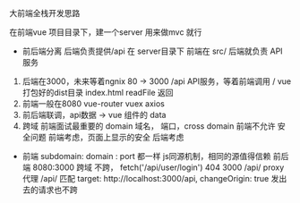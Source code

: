 大前端全栈开发思路

在前端vue 项目目录下，建一个server 用来做mvc 就行

- 前后端分离
  后端负责提供/api 在 server目录下
  前端在 src/
  后端就负责 API 服务

1. 后端在3000，未来等着ngnix 80 -> 3000
  /api API服务，等着前端调用  / vue打包好的dist目录
  index.html readFile 返回
2. 前端一般在8080 vue-router vuex axios
3. 前后端联调，api数据 -> vue 组件的 data
4. 跨域 前端面试最重要的
  domain 域名，
  端口，cross domain
  前端不允许 安全问题
  前端考虑，页面上显示的安全
  后端考虑
- 前端
  subdomain: domain : port 都一样
  js同源机制，相同的源值得信赖
  前后端  8080:3000 跨域
  不跨， fetch('/api/user/login') 404
  3000  /api/ proxy 代理
  /api/ 匹配
  target: http://localhost:3000/api,
  changeOrigin: true
  发出去的请求也不跨
